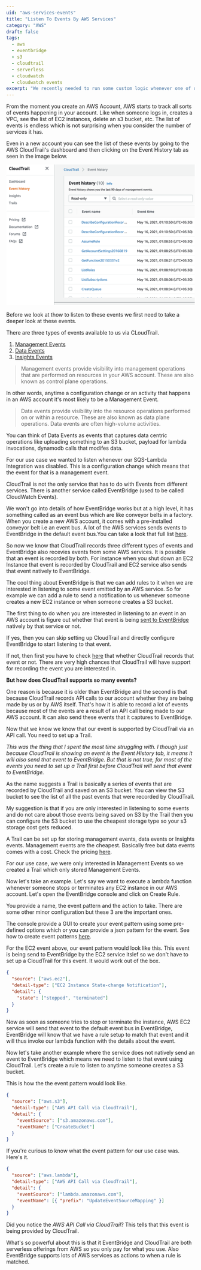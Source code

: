 ```yaml
---
uid: "aws-services-events"
title: "Listen To Events By AWS Services"
category: "AWS"
draft: false
tags:
  - aws
  - eventbridge
  - s3
  - cloudtrail
  - serverless
  - cloudwatch
  - cloudwatch events
excerpt: "We recently needed to run some custom logic whenever one of our SQS-Lambda integration was disabled. In fact, at times there are use cases when we need to take some action when something happens in our AWS account. Here's how we use EventBridge to do just that."
---
```


From the moment you create an AWS Account, AWS starts to track all sorts of events happening in your account. Like
when someone logs in, creates a VPC, see the list of EC2 instances, delete an s3 bucket, etc. The list of events
is endless which is not surprising when you consider the number of services it has.

Even in a new account you can see the list of these events by going to the AWS CloudTrail's dashboard and then clicking on the Event History tab as seen in the image below.

![CloudTrail Dashboard](./cloudtrail.png)

Before we look at thow to listen to these events we first need to take a deeper look at these events.

There are three types of events available to us via CLoudTrail.

1. [Management Events](https://docs.aws.amazon.com/awscloudtrail/latest/userguide/logging-management-events-with-cloudtrail.html)
2. [Data Events](https://docs.aws.amazon.com/awscloudtrail/latest/userguide/logging-data-events-with-cloudtrail.html)
3. [Insights Events](https://docs.aws.amazon.com/awscloudtrail/latest/userguide/logging-insights-events-with-cloudtrail.html)

> Management events provide visibility into management operations that are performed on resources in your AWS account. These are also known as control plane operations.

In other words, anytime a configuration change or an activity that happens in an AWS account it's most likely to be a Management Event.

> Data events provide visibility into the resource operations performed on or within a resource. These are also known as data plane operations. Data events are often high-volume activities.

You can think of Data Events as events that captures data centric operations like uploading something to an S3 bucket, payload for lambda invocations, dynamodb calls that modifes data.

For our use case we wanted to listen whenever our SQS-Lambda Integration was disabled. This is a configuration change which means that the event for that is a management event.

CloudTrail is not the only service that has to do with Events from different services. There is another service called
EventBridge (used to be called CloudWatch Events).

We won't go into details of how EventBridge works but at a high level, it has something called as an event bus which are like conveyor belts in a factory. When you create a new AWS account, it comes with a pre-installed conveyor belt i.e an event bus. A lot of the AWS services sends events to EventBridge in the default event bus.You can take a look that full list [here](https://docs.aws.amazon.com/eventbridge/latest/userguide/eb-service-event.html).

So now we know that CloudTrail records three different types of events and EventBridge also recevies events from some AWS
services. It is possible that an event is recorded by both. For instance when you shut down an EC2 Instance that event is recorded by CloudTrail and EC2 service also sends that event natively to EventBridge.

The cool thing about EventBridge is that we can add rules to it when we are interested in listening to some event emitted
by an AWS service. So for example we can add a rule to send a notification to us whenever someone creates a new EC2 instance or when someone creates a S3 bucket.

The first thing to do when you are interested in listening to an event in an AWS account is figure out whether that event
is being [sent to EventBridge](https://docs.aws.amazon.com/eventbridge/latest/userguide/eb-service-event.html) natively by that service or not.

If yes, then you can skip setting up CloudTrail and directly configure EventBridge to start listening to that event.

If not, then first you have to check [here](https://docs.aws.amazon.com/awscloudtrail/latest/userguide/cloudtrail-aws-service-specific-topics.html#cloudtrail-aws-service-specific-topics-list) that whether CloudTrail records that event or not. There are very high chances that CloudTrail will have support for recording the event you are interested in.

**But how does CloudTrail supports so many events?**

One reason is because it is older than EventBridge and the second is that because CloudTrail records API calls to our account whether they are being made by us or by AWS itself. That's how it is able to record a lot of events because most
of the events are a result of an API call being made to our AWS account. It can also send these events that it captures to EventBridge.

Now that we know we know that our event is supported by CloudTrail via an API call. You need to set up a Trail.

_This was the thing that I spent the most time struggling with. I though just because CloudTrail is showing an event is the Event History tab, it means it will also send that event to EventBridge. But that is not true, for most of the events you need to set up a Trail first before CloudTrail will send that event to EventBridge._

As the name suggests a Trail is basically a series of events that are recorded by CloudTrail and saved on an S3 bucket.
You can view the S3 bucket to see the list of all the past events that were recorded by CloudTrail.

My suggestion is that if you are only interested in listening to some events and do not care about those events being saved on S3 by the Trail then you can configure the S3 bucket to use the cheapest storage type so your s3 storage cost gets reduced.

A Trail can be set up for storing management events, data events or Insights events. Management events are the cheapest. Basically free but data events comes with a cost. Check the pricing [here](https://aws.amazon.com/cloudtrail/pricing/).

For our use case, we were only interested in Management Events so we created a Trail which only stored Management Events.

Now let's take an example. Let's say we want to execute a lambda function whenever someone stops or terminates any EC2 instance in our AWS account. Let's open the EventBridge console and click on Create Rule.

You provide a name, the event pattern and the action to take. There are some other minor configuration but these 3 are
the important ones.

The console provide a GUI to create your event pattern using some pre-defined options which or you can provide a json pattern for the event. See how to create event patterns [here](https://docs.aws.amazon.com/eventbridge/latest/userguide/eb-event-patterns.html).

For the EC2 event above, our event pattern would look like this. This event is being send to EventBridge by the EC2 service
itslef so we don't have to set up a CloudTrail for this event. It would work out of the box.

```json
{
  "source": ["aws.ec2"],
  "detail-type": ["EC2 Instance State-change Notification"],
  "detail": {
    "state": ["stopped", "terminated"]
  }
}
```

Now as soon as someone tries to stop or terminate the instance, AWS EC2 service will send that event to the default
event bus in EventBridge, EventBridge will know that we have a rule setup to match that event and it will thus invoke our
lambda function with the details about the event.

Now let's take another example where the service does not natively send an event to EventBridge which means we need to listen to that event using CloudTrail. Let's create a rule to listen to anytime someone creates a S3 bucket.

This is how the the event pattern would look like.

```json
{
  "source": ["aws.s3"],
  "detail-type": ["AWS API Call via CloudTrail"],
  "detail": {
    "eventSource": ["s3.amazonaws.com"],
    "eventName": ["CreateBucket"]
  }
}
```

If you're curious to know what the event pattern for our use case was. Here's it.

```json
{
  "source": ["aws.lambda"],
  "detail-type": ["AWS API Call via CloudTrail"],
  "detail": {
    "eventSource": ["lambda.amazonaws.com"],
    "eventName": [{ "prefix": "UpdateEventSourceMapping" }]
  }
}
```

Did you notice the _AWS API Call via CloudTrail_? This tells that this event is being provided by CloudTrail.

What's so powerful about this is that it EventBridge and CloudTrail are both serverless offerings from AWS so you only
pay for what you use. Also EventBridge supports lots of AWS services as actions to when a rule is matched.
